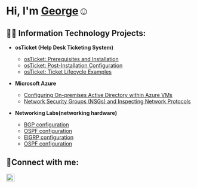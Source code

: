 

<h1>Hi, I'm <a href="https://www.linkedin.com/in/georgekhang/">George</a>☺</h1>

<h2>👨‍💻 Information Technology Projects:</h2>

- <b>osTicket (Help Desk Ticketing System)</b>
  - [osTicket: Prerequisites and Installation](https://github.com/Georgekhang74/osticket-prereqs)
  - [osTicket: Post-Installation Configuration](https://github.com/Georgekhang74/post-install-config)
  - [osTicket: Ticket Lifecycle Examples](https://github.com/Georgekhang74/ticket-lifecycle)
- <b>Microsoft Azure</b>
  - [Configuring On-premises Active Directory within Azure VMs](https://github.com/joshmadakorcc/configure-ad)
  - [Network Security Groups (NSGs) and Inspecting Network Protocols](https://github.com/joshmadakorcc/azure-network-protocols)

- <b>Networking Labs(networking hardware)</b>
  - [BGP configuration](https://1drv.ms/p/c/2ef0f8a033076bfd/Ee_jbC9GYK1Apx3nrCLecrgBDtI2RbLlj1O2YXGRFVYWbA?e=0zNUkK)
  - [OSPF configuration](https://1drv.ms/p/c/2ef0f8a033076bfd/EdcEaaOgQPRLg6Fx-Vf0sxIBdghMVO7d6n7QdbDfqPHb5g?e=e5zp7A)
  - [EIGRP configuration](https://1drv.ms/p/c/2ef0f8a033076bfd/Ec7EvJpE5F9Copy-26xRjl0Bvsx9pm7Alx1dFDtTeGyLrg?e=OxqBth)
  - [OSPF configuration](https://1drv.ms/p/c/2ef0f8a033076bfd/EaLdEifSVhVFqt27SRLLVwEBFGFZYBStQzOwlLX8BfXO6g?e=YfK7o7)
<h2>🤳Connect with me:</h2>


[<img align="left" alt="Josh | LinkedIn" width="22px" src="https://cdn.jsdelivr.net/npm/simple-icons@v3/icons/linkedin.svg" />][linkedin]



[linkedin]: https://www.linkedin.com/in/georgekhang/



